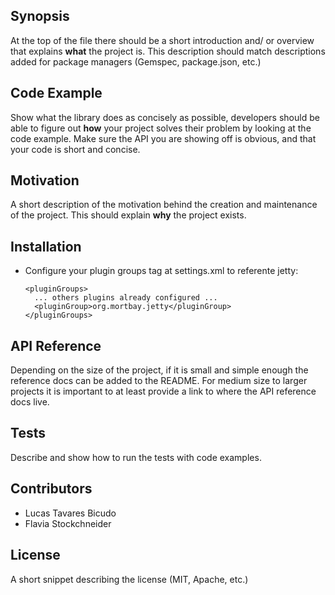 ## Synopsis

At the top of the file there should be a short introduction and/ or overview that explains **what** the project is. This description should match descriptions added for package managers (Gemspec, package.json, etc.)

## Code Example

Show what the library does as concisely as possible, developers should be able to figure out **how** your project solves their problem by looking at the code example. Make sure the API you are showing off is obvious, and that your code is short and concise.

## Motivation

A short description of the motivation behind the creation and maintenance of the project. This should explain **why** the project exists.

## Installation

* Configure your plugin groups tag at settings.xml to referente jetty:

	```
	<pluginGroups>
	  ... others plugins already configured ...
	  <pluginGroup>org.mortbay.jetty</pluginGroup>
	</pluginGroups>
	```

## API Reference

Depending on the size of the project, if it is small and simple enough the reference docs can be added to the README. For medium size to larger projects it is important to at least provide a link to where the API reference docs live.

## Tests

Describe and show how to run the tests with code examples.

## Contributors

* Lucas Tavares Bicudo
* Flavia Stockchneider

## License

A short snippet describing the license (MIT, Apache, etc.)
